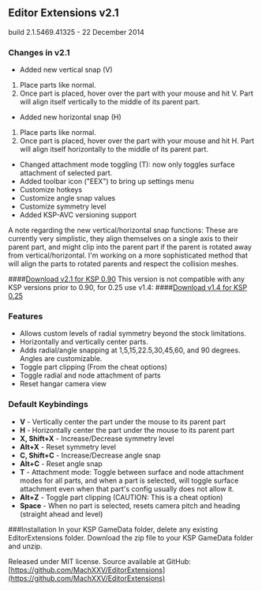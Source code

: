 ## Editor Extensions v2.1

build 2.1.5469.41325 - 22 December 2014

### Changes in v2.1
* Added new vertical snap (V)
 1. Place parts like normal.
 2. Once part is placed, hover over the part with your mouse and hit V. Part will align itself vertically to the middle of its parent part.
* Added new horizontal snap (H)
 1. Place parts like normal.
 2. Once part is placed, hover over the part with your mouse and hit H. Part will align itself horizontally to the middle of its parent part.
* Changed attachment mode toggling (T): now only toggles surface attachment of selected part.
* Added toolbar icon ("EEX") to bring up settings menu
 * Customize hotkeys
 * Customize angle snap values
 * Customize symmetry level
* Added KSP-AVC versioning support

A note regarding the new vertical/horizontal snap functions: These are currently very simplistic, they align themselves on a single axis to their parent part, and might clip into the parent part if the parent is rotated away from vertical/horizontal.
I'm working on a more sophisticated method that will align the parts to rotated parents and respect the collision meshes.

####[Download v2.1 for KSP 0.90](https://github.com/MachXXV/EditorExtensions/releases/download/v2.1/EditorExtensions_v2.1.zip)
This version is not compatible with any KSP versions prior to 0.90, for 0.25 use v1.4:
####[Download v1.4 for KSP 0.25](https://github.com/MachXXV/EditorExtensions/releases/download/v1.4/EditorExtensions_v1.4.zip)

### Features
* Allows custom levels of radial symmetry beyond the stock limitations.
* Horizontally and vertically center parts.
* Adds radial/angle snapping at 1,5,15,22.5,30,45,60, and 90 degrees. Angles are customizable.
* Toggle part clipping (From the cheat options)
* Toggle radial and node attachment of parts
* Reset hangar camera view

### Default Keybindings
* **V** 			- Vertically center the part under the mouse to its parent part
* **H** 			- Horizontally center the part under the mouse to its parent part
* **X, Shift+X** 	- Increase/Decrease symmetry level
* **Alt+X** 		- Reset symmetry level
* **C, Shift+C** 	- Increase/Decrease angle snap
* **Alt+C**			- Reset angle snap
* **T** 			- Attachment mode: Toggle between surface and node attachment modes for all parts, and when a part is selected, will toggle surface attachment even when that part's config usually does not allow it.
* **Alt+Z** 		- Toggle part clipping (CAUTION: This is a cheat option)
* **Space** 		- When no part is selected, resets camera pitch and heading (straight ahead and level)

###Installation
In your KSP GameData folder, delete any existing EditorExtensions folder.
Download the zip file to your KSP GameData folder and unzip.

Released under MIT license.
Source available at GitHub: [https://github.com/MachXXV/EditorExtensions](https://github.com/MachXXV/EditorExtensions)

